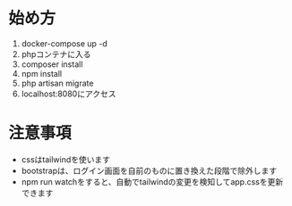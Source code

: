 # 始め方
1. docker-compose up -d
2. phpコンテナに入る
3. composer install
4. npm install
5. php artisan migrate
6. localhost:8080にアクセス

# 注意事項
- cssはtailwindを使います
- bootstrapは、ログイン画面を自前のものに置き換えた段階で除外します
- npm run watchをすると、自動でtailwindの変更を検知してapp.cssを更新できます

